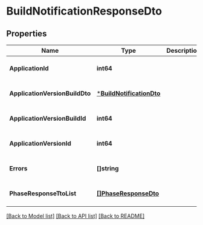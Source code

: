# BuildNotificationResponseDto

## Properties
Name | Type | Description | Notes
------------ | ------------- | ------------- | -------------
**ApplicationId** | **int64** |  | [optional] [default to null]
**ApplicationVersionBuildDto** | [***BuildNotificationDto**](BuildNotificationDto.md) |  | [optional] [default to null]
**ApplicationVersionBuildId** | **int64** |  | [optional] [default to null]
**ApplicationVersionId** | **int64** |  | [optional] [default to null]
**Errors** | **[]string** |  | [optional] [default to null]
**PhaseResponseTtoList** | [**[]PhaseResponseDto**](PhaseResponseDto.md) |  | [optional] [default to null]

[[Back to Model list]](../README.md#documentation-for-models) [[Back to API list]](../README.md#documentation-for-api-endpoints) [[Back to README]](../README.md)


